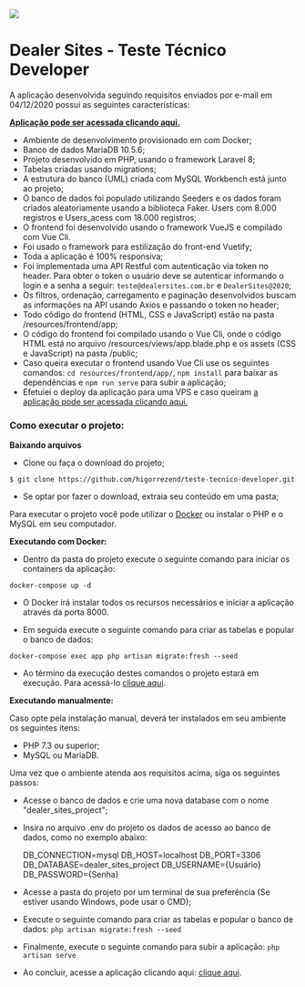 ![](http://dealersites.com.br/assets/images/logo_black.png)

# Dealer Sites - Teste Técnico Developer


A aplicação desenvolvida seguindo requisitos enviados por e-mail em 04/12/2020 possui as seguintes características:


[**Aplicação pode ser acessada clicando aqui.**](http://191.252.182.30:8000 "Acessar a aplicação")


- Ambiente de desenvolvimento provisionado em com Docker;
- Banco de dados MariaDB 10.5.6;
- Projeto desenvolvido em PHP, usando o framework Laravel 8;
- Tabelas criadas usando migrations;
- A estrutura do banco (UML) criada com MySQL Workbench está junto ao projeto;
- O banco de dados foi populado utilizando Seeders e os dados foram criados aleatoriamente usando a biblioteca Faker. Users com 8.000 registros e Users_acess com 18.000 registros;
- O frontend foi desenvolvido usando o framework VueJS e compilado com Vue Cli.
- Foi usado o framework para estilização do front-end Vuetify;
- Toda a aplicação é 100% responsiva;
- Foi implementada uma API Restful com autenticação via token no header. Para obter o token o usuário deve se autenticar informando o login e a senha a seguir:
`teste@dealersites.com.br` e `DealerSites@2020`;
- Os filtros, ordenação, carregamento e paginação desenvolvidos buscam as informações na API usando Axios e passando o token no header;
- Todo código do frontend (HTML, CSS e JavaScript) estão na pasta /resources/frontend/app;
- O código do frontend foi compilado usando o Vue Cli, onde o código HTML está no arquivo /resources/views/app.blade.php e os assets (CSS e JavaScript) na pasta /public;
- Caso queira executar o frontend usando Vue Cli use os seguintes comandos:
`cd resources/frontend/app/`, `npm install` para baixar as dependências e `npm run serve` para subir a aplicação;
- Efetuiei o deploy da aplicação para uma VPS e caso queiram [a aplicação pode ser acessada clicando aqui.](http://191.252.182.30:8000 "Acessar a aplicação")


### Como executar o projeto:

**Baixando arquivos**

- Clone ou faça o download do projeto;

`$ git clone https://github.com/higorrezend/teste-tecnico-developer.git`

- Se optar por fazer o download, extraia seu conteúdo em uma pasta;

Para executar o projeto você pode utilizar o  [Docker](https://www.docker.com/ "Docker") ou instalar o PHP e o MySQL em seu computador.

**Executando com Docker:**

- Dentro da pasta do projeto execute o seguinte comando para iniciar os containers da aplicação:

`docker-compose up -d`

- O Docker irá instalar todos os recursos necessários e iniciar a aplicação através da porta 8000.

- Em seguida execute o seguinte comando para criar as tabelas e popular o banco de dados:

`docker-compose exec app php artisan migrate:fresh --seed`

- Ao término da execução destes comandos o projeto estará em execução. Para acessá-lo [clique aqui](http://localhost:8000).

**Executando manualmente:**

Caso opte pela instalação manual, deverá ter instalados em seu ambiente os seguintes itens:
- PHP 7.3 ou superior;
- MySQL ou MariaDB.

Uma vez que o ambiente atenda aos requisitos acima, siga os seguintes passos:

- Acesse o banco de dados e crie uma nova database com o nome "dealer_sites_project";

- Insira no arquivo .env do projeto os dados de acesso ao banco de dados, como no exemplo abaixo:
    
	DB_CONNECTION=mysql
	DB_HOST=localhost
	DB_PORT=3306
	DB_DATABASE=dealer_sites_project
	DB_USERNAME={Usuário}
	DB_PASSWORD={Senha}
	

- Acesse a pasta do projeto por um terminal de sua preferência (Se estiver usando Windows, pode usar o CMD);

- Execute o seguinte comando para criar as tabelas e popular o banco de dados: 
`php artisan migrate:fresh --seed`

- Finalmente, execute o seguinte comando para subir a aplicação:
`php artisan serve`

- Ao concluir, acesse a aplicação clicando aqui: [clique aqui](http://localhost:8000).


